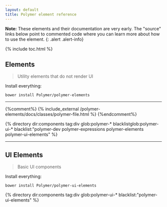 ```yaml
---
layout: default
title: Polymer element reference
---
```


**Note:** These elements and their documentation are very early.
The "source" links below point to commented code where you can learn more about
how to use the element.
{: .alert .alert-info}

{% include toc.html %}

## Elements

> Utility elements that do not render UI

Install everything:

    bower install Polymer/polymer-elements

---

<section class="element-list">
{%comment%}
{% include_external /polymer-elements/docs/classes/polymer-file.html %}
{%endcomment%}

{% directory dir:components tag:div glob:polymer-* blacklistglob:polymer-ui-* blacklist:"polymer-dev polymer-expressions polymer-elements polymer-ui-elements" %}
</section>

---

## UI Elements

> Basic UI components

Install everything:

    bower install Polymer/polymer-ui-elements

<section class="element-list">
{% directory dir:components tag:div glob:polymer-ui-* blacklist:"polymer-ui-elements" %}
</section>
